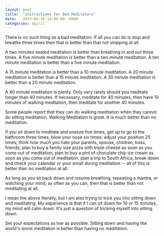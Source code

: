 ```yaml
---
layout: post
title:  "Instructions for Bad Meditators"
date:   2023-04-18 14:00:00 -0800
categories: spirit
---
```


There is no such thing as a bad meditation. If all you can do is stop and breathe three times then that is better than that not stopping at all.

A two minutes seated meditation is better than breathing in and out three times. A five minute meditation is better than a two minute meditation. A ten minute meditation is better than a five minute meditation. 

A 15 minute meditation is better than a 10 minute meditation. A 20 minute meditation is better than a 15 minute meditation. A 30 minute meditation is better than a 20 minute meditation. 

A 40 minute meditation is plenty. Only very rarely should you meditate longer than 40 minutes. If necessary, meditate for 40 minutes, then have 10 minutes of walking meditation, then meditate for another 40 minutes.

Some people report that they can do walking meditation when they cannot do sitting meditation. Walking Meditation is great. It is much better than no meditation.

If you sit down to meditate and sneeze five times, get up to go to the bathroom three times, blow your nose six times; adjust your position 25 times; think how much you hate your parents, spouse, children, boss, friends; plan to buy a family size pizza with triple cheese as soon as you come out of meditation; plan to buy a pint of chocolate chip ice cream as soon as you come out of meditation, plan a trip to South Africa, break down and check your calendar or your email during meditation -- all of this is better than no meditation at all. 

As long as you sit back down and resume breathing, repeating a mantra, or watching your mind, as often as you can, then that is better than not meditating at all.

I mean the above literally, but I am also trying to trick you into sitting down and meditating. My experience is that if I can sit down for 10 or 15 minutes, my mind will calm down. It's just a question of tricking myself into sitting down. 

Set your expectations as low as possible. Sitting down and having the world's worst meditation is better than having no meditation.
